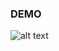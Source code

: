 ### DEMO
![alt text](https://github.com/nomisrevol/photo-map/blob/master/demo.gif "Logo Title Text 1")